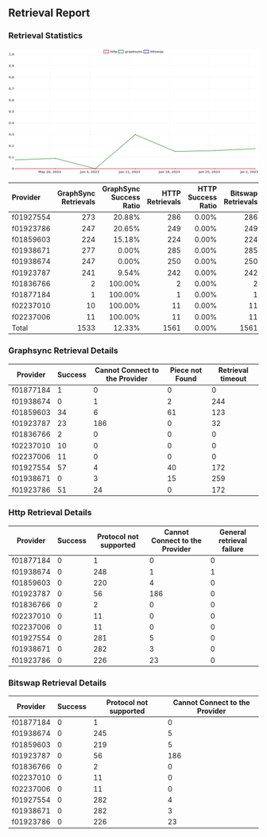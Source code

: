 ## Retrieval Report
### Retrieval Statistics
<img src="https://raw.githubusercontent.com/data-preservation-programs/filplus-checker-assets/main/filecoin-project/filecoin-plus-large-datasets/issues/1918/1688799115550.png"/>

| Provider  | GraphSync Retrievals | GraphSync Success Ratio | HTTP Retrievals | HTTP Success Ratio | Bitswap Retrievals | Bitswap Success Ratio |
| :-------- | -------------------: | ----------------------: | --------------: | -----------------: | -----------------: | --------------------: |
| f01927554 |                  273 |                  20.88% |             286 |              0.00% |                286 |                 0.00% |
| f01923786 |                  247 |                  20.65% |             249 |              0.00% |                249 |                 0.00% |
| f01859603 |                  224 |                  15.18% |             224 |              0.00% |                224 |                 0.00% |
| f01938671 |                  277 |                   0.00% |             285 |              0.00% |                285 |                 0.00% |
| f01938674 |                  247 |                   0.00% |             250 |              0.00% |                250 |                 0.00% |
| f01923787 |                  241 |                   9.54% |             242 |              0.00% |                242 |                 0.00% |
| f01836766 |                    2 |                 100.00% |               2 |              0.00% |                  2 |                 0.00% |
| f01877184 |                    1 |                 100.00% |               1 |              0.00% |                  1 |                 0.00% |
| f02237010 |                   10 |                 100.00% |              11 |              0.00% |                 11 |                 0.00% |
| f02237006 |                   11 |                 100.00% |              11 |              0.00% |                 11 |                 0.00% |
| Total     |                 1533 |                  12.33% |            1561 |              0.00% |               1561 |                 0.00% |

### Graphsync Retrieval Details
| Provider  | Success | Cannot Connect to the Provider | Piece not Found | Retrieval timeout |
| --------- | ------- | ------------------------------ | --------------- | ----------------- |
| f01877184 | 1       | 0                              | 0               | 0                 |
| f01938674 | 0       | 1                              | 2               | 244               |
| f01859603 | 34      | 6                              | 61              | 123               |
| f01923787 | 23      | 186                            | 0               | 32                |
| f01836766 | 2       | 0                              | 0               | 0                 |
| f02237010 | 10      | 0                              | 0               | 0                 |
| f02237006 | 11      | 0                              | 0               | 0                 |
| f01927554 | 57      | 4                              | 40              | 172               |
| f01938671 | 0       | 3                              | 15              | 259               |
| f01923786 | 51      | 24                             | 0               | 172               |

### Http Retrieval Details
| Provider  | Success | Protocol not supported | Cannot Connect to the Provider | General retrieval failure |
| --------- | ------- | ---------------------- | ------------------------------ | ------------------------- |
| f01877184 | 0       | 1                      | 0                              | 0                         |
| f01938674 | 0       | 248                    | 1                              | 1                         |
| f01859603 | 0       | 220                    | 4                              | 0                         |
| f01923787 | 0       | 56                     | 186                            | 0                         |
| f01836766 | 0       | 2                      | 0                              | 0                         |
| f02237010 | 0       | 11                     | 0                              | 0                         |
| f02237006 | 0       | 11                     | 0                              | 0                         |
| f01927554 | 0       | 281                    | 5                              | 0                         |
| f01938671 | 0       | 282                    | 3                              | 0                         |
| f01923786 | 0       | 226                    | 23                             | 0                         |

### Bitswap Retrieval Details
| Provider  | Success | Protocol not supported | Cannot Connect to the Provider |
| --------- | ------- | ---------------------- | ------------------------------ |
| f01877184 | 0       | 1                      | 0                              |
| f01938674 | 0       | 245                    | 5                              |
| f01859603 | 0       | 219                    | 5                              |
| f01923787 | 0       | 56                     | 186                            |
| f01836766 | 0       | 2                      | 0                              |
| f02237010 | 0       | 11                     | 0                              |
| f02237006 | 0       | 11                     | 0                              |
| f01927554 | 0       | 282                    | 4                              |
| f01938671 | 0       | 282                    | 3                              |
| f01923786 | 0       | 226                    | 23                             |
